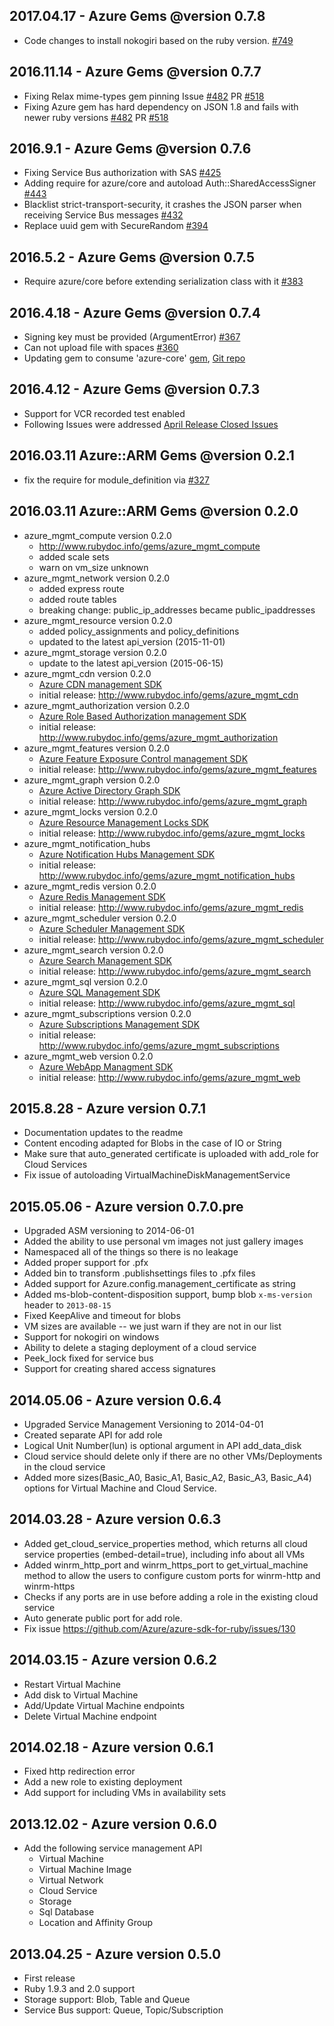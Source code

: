 ## 2017.04.17 - Azure Gems @version 0.7.8
* Code changes to install nokogiri based on the ruby version. [#749](https://github.com/Azure/azure-sdk-for-ruby/pull/749)

## 2016.11.14 - Azure Gems @version 0.7.7
* Fixing Relax mime-types gem pinning Issue [#482](https://github.com/Azure/azure-sdk-for-ruby/issues/482) PR [#518](https://github.com/Azure/azure-sdk-for-ruby/pull/518)
* Fixing Azure gem has hard dependency on JSON 1.8 and fails with newer ruby versions [#482](https://github.com/Azure/azure-sdk-for-ruby/issues/490) PR [#518](https://github.com/Azure/azure-sdk-for-ruby/pull/518)

## 2016.9.1 - Azure Gems @version 0.7.6
* Fixing Service Bus authorization with SAS [#425](https://github.com/Azure/azure-sdk-for-ruby/commit/09ab24e511889d41a1fef4755217baa595a279f5)
* Adding require for azure/core and autoload Auth::SharedAccessSigner [#443](https://github.com/Azure/azure-sdk-for-ruby/pull/443)
* Blacklist strict-transport-security, it crashes the JSON parser when receiving Service Bus messages [#432](https://github.com/Azure/azure-sdk-for-ruby/pull/432)
* Replace uuid gem with SecureRandom [#394](https://github.com/Azure/azure-sdk-for-ruby/commit/1d25e563c6c21aaa42cb77ce08bba1303656700b)

## 2016.5.2 - Azure Gems @version 0.7.5
* Require azure/core before extending serialization class with it [#383](https://github.com/Azure/azure-sdk-for-ruby/pull/383)

## 2016.4.18 - Azure Gems @version 0.7.4
* Signing key must be provided (ArgumentError) [#367](https://github.com/Azure/azure-sdk-for-ruby/issues/367)
* Can not upload file with spaces [#360](https://github.com/Azure/azure-sdk-for-ruby/issues/360)
* Updating gem to consume 'azure-core' [gem](https://rubygems.org/gems/azure-core), [Git repo](https://github.com/Azure/azure-ruby-asm-core) 

## 2016.4.12 - Azure Gems @version 0.7.3
* Support for VCR recorded test enabled
* Following Issues were addressed [April Release Closed Issues](https://github.com/Azure/azure-sdk-for-ruby/issues?q=milestone%3A%22April+Release%22+is%3Aclosed)

## 2016.03.11 Azure::ARM Gems @version 0.2.1
* fix the require for module_definition via [#327](https://github.com/Azure/azure-sdk-for-ruby/issues/327)

## 2016.03.11 Azure::ARM Gems @version 0.2.0
* azure_mgmt_compute version 0.2.0
  * http://www.rubydoc.info/gems/azure_mgmt_compute
  * added scale sets
  * warn on vm_size unknown
* azure_mgmt_network version 0.2.0
  * added express route
  * added route tables
  * breaking change: public_ip_addresses became public_ipaddresses
* azure_mgmt_resource version 0.2.0
  * added policy_assignments and policy_definitions
  * updated to the latest api_version (2015-11-01)
* azure_mgmt_storage version 0.2.0
  * update to the latest api_version (2015-06-15)
* azure_mgmt_cdn version 0.2.0
  * [Azure CDN management SDK](https://azure.microsoft.com/en-us/services/cdn/)
  * initial release: http://www.rubydoc.info/gems/azure_mgmt_cdn
* azure_mgmt_authorization version 0.2.0
  * [Azure Role Based Authorization management SDK](https://azure.microsoft.com/en-us/documentation/articles/role-based-access-control-configure/)
  * initial release: http://www.rubydoc.info/gems/azure_mgmt_authorization
* azure_mgmt_features version 0.2.0
  * [Azure Feature Exposure Control management SDK](https://msdn.microsoft.com/en-us/library/azure/mt592690.aspx)
  * initial release: http://www.rubydoc.info/gems/azure_mgmt_features
* azure_mgmt_graph version 0.2.0
  * [Azure Active Directory Graph SDK](https://msdn.microsoft.com/en-us/library/azure/hh974476.aspx)
  * initial release: http://www.rubydoc.info/gems/azure_mgmt_graph
* azure_mgmt_locks version 0.2.0
  * [Azure Resource Management Locks SDK](https://msdn.microsoft.com/en-us/library/azure/mt204563.aspx)
  * initial release: http://www.rubydoc.info/gems/azure_mgmt_locks
* azure_mgmt_notification_hubs
  * [Azure Notification Hubs Management SDK](https://azure.microsoft.com/en-us/documentation/services/notification-hubs/)
  * initial release: http://www.rubydoc.info/gems/azure_mgmt_notification_hubs
* azure_mgmt_redis version 0.2.0
  * [Azure Redis Management SDK](https://azure.microsoft.com/en-us/services/cache/)
  * initial release: http://www.rubydoc.info/gems/azure_mgmt_redis
* azure_mgmt_scheduler version 0.2.0
  * [Azure Scheduler Management SDK](https://azure.microsoft.com/en-us/services/scheduler/)
  * initial release: http://www.rubydoc.info/gems/azure_mgmt_scheduler
* azure_mgmt_search version 0.2.0
  * [Azure Search Management SDK](https://azure.microsoft.com/en-us/services/search/)
  * initial release: http://www.rubydoc.info/gems/azure_mgmt_search
* azure_mgmt_sql version 0.2.0
  * [Azure SQL Management SDK](https://azure.microsoft.com/en-us/services/sql-database/)
  * initial release: http://www.rubydoc.info/gems/azure_mgmt_sql
* azure_mgmt_subscriptions version 0.2.0
  * [Azure Subscriptions Management SDK](https://azure.microsoft.com/en-us/services/sql-database/)
  * initial release: http://www.rubydoc.info/gems/azure_mgmt_subscriptions
* azure_mgmt_web version 0.2.0
  * [Azure WebApp Managment SDK](https://azure.microsoft.com/en-us/services/app-service/web/)
  * initial release: http://www.rubydoc.info/gems/azure_mgmt_web

## 2015.8.28 - Azure version 0.7.1
* Documentation updates to the readme
* Content encoding adapted for Blobs in the case of IO or String
* Make sure that auto_generated certificate is uploaded with add_role for Cloud Services
* Fix issue of autoloading VirtualMachineDiskManagementService

## 2015.05.06 - Azure version 0.7.0.pre
* Upgraded ASM versioning to 2014-06-01
* Added the ability to use personal vm images not just gallery images
* Namespaced all of the things so there is no leakage
* Added proper support for .pfx
* Added bin to transform .publishsettings files to .pfx files
* Added support for Azure.config.management_certificate as string
* Added ms-blob-content-disposition support, bump blob `x-ms-version` header to `2013-08-15`
* Fixed KeepAlive and timeout for blobs
* VM sizes are available -- we just warn if they are not in our list
* Support for nokogiri on windows
* Ability to delete a staging deployment of a cloud service
* Peek_lock fixed for service bus
* Support for creating shared access signatures


## 2014.05.06 - Azure version 0.6.4
* Upgraded Service Management Versioning to 2014-04-01
* Created separate API for add role
* Logical Unit Number(lun) is optional argument in API add_data_disk
* Cloud service should delete only if there are no other VMs/Deployments in the cloud service
* Added more sizes(Basic_A0, Basic_A1, Basic_A2, Basic_A3, Basic_A4) options for Virtual Machine and Cloud Service.

## 2014.03.28 - Azure version 0.6.3
* Added get_cloud_service_properties method, which returns all cloud service properties (embed-detail=true), including info about all VMs
* Added winrm_http_port and winrm_https_port to get_virtual_machine method to allow the users to configure custom ports for winrm-http and winrm-https
* Checks if any ports are in use before adding a role in the existing cloud service
* Auto generate public port for add role.
* Fix issue https://github.com/Azure/azure-sdk-for-ruby/issues/130

## 2014.03.15 - Azure version 0.6.2
* Restart Virtual Machine
* Add disk to Virtual Machine
* Add/Update Virtual Machine endpoints
* Delete Virtual Machine endpoint

## 2014.02.18 - Azure version 0.6.1
* Fixed http redirection error
* Add a new role to existing deployment
* Add support for including VMs in availability sets

## 2013.12.02 - Azure version 0.6.0
* Add the following service management API
  * Virtual Machine
  * Virtual Machine Image
  * Virtual Network
  * Cloud Service
  * Storage
  * Sql Database
  * Location and Affinity Group

## 2013.04.25 - Azure version 0.5.0
* First release
* Ruby 1.9.3 and 2.0 support
* Storage support: Blob, Table and Queue
* Service Bus support: Queue, Topic/Subscription
